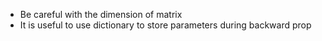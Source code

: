 * Be careful with the dimension of matrix
* It is useful to use dictionary to store parameters during backward prop
